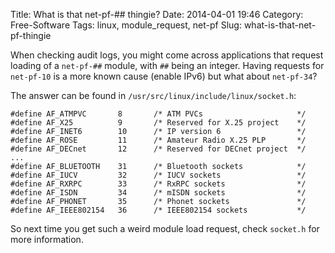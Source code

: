 Title: What is that net-pf-## thingie?
Date: 2014-04-01 19:46
Category: Free-Software
Tags: linux, module_request, net-pf
Slug: what-is-that-net-pf-thingie

When checking audit logs, you might come across applications that
request loading of a `net-pf-##` module, with `##` being an integer.
Having requests for `net-pf-10` is a more known cause (enable IPv6) but
what about `net-pf-34`?

The answer can be found in `/usr/src/linux/include/linux/socket.h`:

    #define AF_ATMPVC       8       /* ATM PVCs                     */
    #define AF_X25          9       /* Reserved for X.25 project    */
    #define AF_INET6        10      /* IP version 6                 */
    #define AF_ROSE         11      /* Amateur Radio X.25 PLP       */
    #define AF_DECnet       12      /* Reserved for DECnet project  */
    ...
    #define AF_BLUETOOTH    31      /* Bluetooth sockets            */
    #define AF_IUCV         32      /* IUCV sockets                 */
    #define AF_RXRPC        33      /* RxRPC sockets                */
    #define AF_ISDN         34      /* mISDN sockets                */
    #define AF_PHONET       35      /* Phonet sockets               */
    #define AF_IEEE802154   36      /* IEEE802154 sockets           */

So next time you get such a weird module load request, check `socket.h`
for more information.
